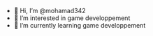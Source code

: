 - 👋 Hi, I’m @mohamad342
- 👀 I’m interested in game developpement
- 🌱 I’m currently learning game developpement

<!---
mohamad342/mohamad342 is a ✨ special ✨ repository because its `README.md` (this file) appears on your GitHub profile.
You can click the Preview link to take a look at your changes.
--->
